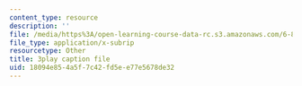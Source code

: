 ```yaml
---
content_type: resource
description: ''
file: /media/https%3A/open-learning-course-data-rc.s3.amazonaws.com/6-851-advanced-data-structures-spring-2012/18094e854a5f7c42fd5ee77e5678de32_DZ7jt1F8KKw.srt
file_type: application/x-subrip
resourcetype: Other
title: 3play caption file
uid: 18094e85-4a5f-7c42-fd5e-e77e5678de32
---
```

